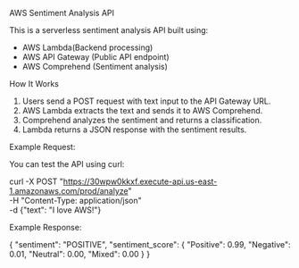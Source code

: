 AWS Sentiment Analysis API 

This is a serverless sentiment analysis API built using:
- AWS Lambda(Backend processing)
- AWS API Gateway (Public API endpoint)
- AWS Comprehend (Sentiment analysis)

 How It Works
1. Users send a POST request with text input to the API Gateway URL.
2. AWS Lambda extracts the text and sends it to AWS Comprehend.
3. Comprehend analyzes the sentiment and returns a classification.
4. Lambda returns a JSON response with the sentiment results.

Example Request:

You can test the API using curl:

curl -X POST "https://30wpw0kkxf.execute-api.us-east-1.amazonaws.com/prod/analyze" \
     -H "Content-Type: application/json" \
     -d {"text": "I love AWS!"}

     
Example Response:

{
  "sentiment": "POSITIVE",
  "sentiment_score": {
    "Positive": 0.99,
    "Negative": 0.01,
    "Neutral": 0.00,
    "Mixed": 0.00
  }
}

